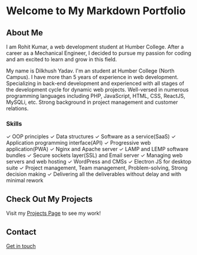 # Welcome to My Markdown Portfolio

## About Me
I am Rohit Kumar, a web development student at Humber College. After a career as a Mechanical Engineer, I decided to pursue my passion for coding and am excited to learn and grow in this field.

My name is Dilkhush Yadav. I'm an student at Humber College (North Campus). I have more than 5 years of experience in web development. Specializing in back-end development and experienced with all stages of the development cycle for dynamic web projects. Well-versed in numerous programming languages including PHP, JavaScript, HTML, CSS, ReactJS, MySQLi, etc. Strong background in project management and customer relations.

### Skills
✓ OOP principles
✓ Data structures
✓ Software as a service(SaaS)
✓ Application programming interface(API)
✓ Progressive web application(PWA)
✓ Nginx and Apache server
✓ LAMP and LEMP software bundles
✓ Secure sockets layer(SSL) and Email server
✓ Managing web servers and web hosting
✓ WordPress and CMSs
✓ Electron JS for desktop suite
✓ Project management, Team management, Problem-solving, Strong decision making
✓ Delivering all the deliverables without delay and with minimal rework

## Check Out My Projects
Visit my [Projects Page](projects.md) to see my work!

## Contact
[Get in touch](contactme.md)